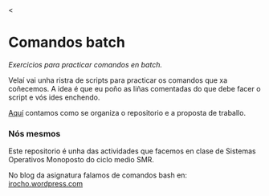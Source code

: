 <<img src="https://irocho.github.io/imaxes/logo.png" alt="" />

# Comandos batch

_Exercicios para practicar comandos en batch._

Velaí vai unha ristra de scripts para practicar os comandos que xa coñecemos. A idea é que eu poño as liñas comentadas do que debe facer o script e vós ides enchendo.

[Aquí](./organizados.md) contamos como se organiza o repositorio e a proposta de traballo.


### Nós mesmos
Este repositorio é unha das actividades que facemos en clase de Sistemas Operativos Monoposto do ciclo medio SMR.

No blog da asignatura falamos de comandos bash en: [irocho.wordpress.com](https://irocho.wordpress.com/tag/linux/)
